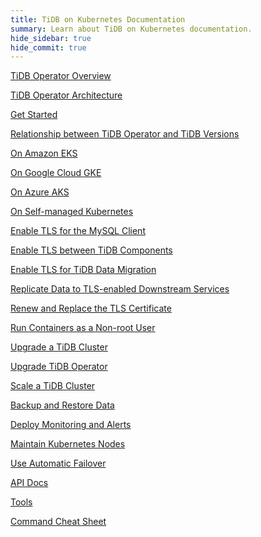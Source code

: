 ```yaml
---
title: TiDB on Kubernetes Documentation
summary: Learn about TiDB on Kubernetes documentation.
hide_sidebar: true
hide_commit: true
---
```


<LearningPathContainer platform="tidb-operator" title="TiDB on Kubernetes" subTitle="Using TiDB Operator provided by PingCAP, you can run and maintain TiDB seamlessly on the Kubernetes clusters deployed on a public cloud or in a self-managed environment.">

<LearningPath label="Learn" icon="cloud1">

[TiDB Operator Overview](https://docs.pingcap.com/tidb-in-kubernetes/v1.6/tidb-operator-overview)

[TiDB Operator Architecture](https://docs.pingcap.com/tidb-in-kubernetes/v1.6/architecture)

[Get Started](https://docs.pingcap.com/tidb-in-kubernetes/v1.6/get-started)

[Relationship between TiDB Operator and TiDB Versions](https://docs.pingcap.com/tidb-in-kubernetes/v1.6/tidb-operator-overview)

</LearningPath>

<LearningPath label="Deploy TiDB" icon="deploy">

[On Amazon EKS](https://docs.pingcap.com/tidb-in-kubernetes/v1.6/deploy-on-aws-eks)

[On Google Cloud GKE](https://docs.pingcap.com/tidb-in-kubernetes/v1.6/deploy-on-gcp-gke)

[On Azure AKS](https://docs.pingcap.com/tidb-in-kubernetes/v1.6/deploy-on-azure-aks)

[On Self-managed Kubernetes](https://docs.pingcap.com/tidb-in-kubernetes/v1.6/deploy-on-general-kubernetes)

</LearningPath>

<LearningPath label="Secure" icon="cloud3">

[Enable TLS for the MySQL Client](https://docs.pingcap.com/tidb-in-kubernetes/v1.6/enable-tls-for-mysql-client)

[Enable TLS between TiDB Components](https://docs.pingcap.com/tidb-in-kubernetes/v1.6/enable-tls-between-components)

[Enable TLS for TiDB Data Migration](https://docs.pingcap.com/tidb-in-kubernetes/v1.6/enable-tls-for-dm)

[Replicate Data to TLS-enabled Downstream Services](https://docs.pingcap.com/tidb-in-kubernetes/v1.6/enable-tls-for-ticdc-sink)

[Renew and Replace the TLS Certificate](https://docs.pingcap.com/tidb-in-kubernetes/v1.6/renew-tls-certificate)

[Run Containers as a Non-root User](https://docs.pingcap.com/tidb-in-kubernetes/v1.6/containers-run-as-non-root-user)

</LearningPath>

<LearningPath label="Manage" icon="maintain">

[Upgrade a TiDB Cluster](https://docs.pingcap.com/tidb-in-kubernetes/v1.6/upgrade-a-tidb-cluster)

[Upgrade TiDB Operator](https://docs.pingcap.com/tidb-in-kubernetes/v1.6/upgrade-tidb-operator)

[Scale a TiDB Cluster](https://docs.pingcap.com/tidb-in-kubernetes/v1.6/scale-a-tidb-cluster)

[Backup and Restore Data](https://docs.pingcap.com/tidb-in-kubernetes/v1.6/backup-restore-overview)

[Deploy Monitoring and Alerts](https://docs.pingcap.com/tidb-in-kubernetes/v1.6/monitor-a-tidb-cluster)

[Maintain Kubernetes Nodes](https://docs.pingcap.com/tidb-in-kubernetes/v1.6/maintain-a-kubernetes-node)

[Use Automatic Failover](https://docs.pingcap.com/tidb-in-kubernetes/v1.6/use-auto-failover)

</LearningPath>

<LearningPath label="Reference" icon="cloud-dev">

[API Docs](<https://github.com/pingcap/tidb-operator/blob/v1.6.2/docs/api-references/docs.md>)

[Tools](https://docs.pingcap.com/tidb-in-kubernetes/v1.6/tidb-toolkit)

[Command Cheat Sheet](https://docs.pingcap.com/tidb-in-kubernetes/v1.6/cheat-sheet)

</LearningPath>

</LearningPathContainer>
